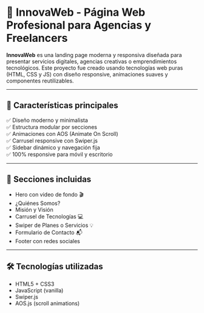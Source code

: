 # 🚀 InnovaWeb - Página Web Profesional para Agencias y Freelancers

**InnovaWeb** es una landing page moderna y responsiva diseñada para presentar servicios digitales, agencias creativas o emprendimientos tecnológicos. Este proyecto fue creado usando tecnologías web puras (HTML, CSS y JS) con diseño responsive, animaciones suaves y componentes reutilizables.

---

## 🌟 Características principales

✅ Diseño moderno y minimalista  
✅ Estructura modular por secciones  
✅ Animaciones con AOS (Animate On Scroll)  
✅ Carrusel responsive con Swiper.js  
✅ Sidebar dinámico y navegación fija    
✅ 100% responsive para móvil y escritorio

---

## 🧩 Secciones incluidas

- Hero con video de fondo 🎬  
- ¿Quiénes Somos?  
- Misión y Visión  
- Carrusel de Tecnologías 💻  
- Swiper de Planes o Servicios 💡  
- Formulario de Contacto 📬  
- Footer con redes sociales

---

## 🛠️ Tecnologías utilizadas

- HTML5 + CSS3
- JavaScript (vanilla)
- Swiper.js
- AOS.js (scroll animations)
